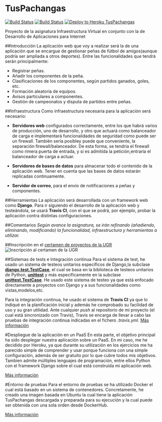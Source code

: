 # TusPachangas
[![Build Status](https://travis-ci.org/mabarrbai/TusPachangas.svg?branch=master)](https://travis-ci.org/mabarrbai/TusPachangas)
[![Build Status](https://snap-ci.com/mabarrbai/TusPachangas/branch/master/build_image)](https://snap-ci.com/mabarrbai/TusPachangas/branch/master)
[![Deploy to Heroku TusPachangas](http://blog.openplans.org/wp-content/uploads/2014/12/Screen-Shot-2014-12-03-at-10.47.32-PM.png)](https://tuspachangas.herokuapp.com/)

Proyecto de la asignatura Infraestructura Virtual en conjunto con la de Desarrollo de Aplicaciones para Internet

##Introducción
La aplicación web que voy a realizar será la de una aplicación que se encargue de gestionar peñas de fútbol de amigos(aunque podría ser ampliada a otros deportes). Entre las funcionalidades que tendrá serán principalmente:
* Registrar peñas.
* Añadir los componentes de la peña.
* Clasificaciones de los componentes, según partidos ganados, goles, etc.
* Formación aleatoria de equipos.
* Avisos particulares a componentes.
* Gestión de campeonatos y disputa de partidos entre peñas.
	
##Infraestructura
Como infraestructura necesaria para la aplicación será necesario:
* **Servidores web** configurados correctamente, entre los que habrá varios de producción, uno de desarrollo, y otro que actuará como balanceador de carga e implementará funcionalidades de seguridad como puede ser un firewall. También sería posibley puede que conveniente, la separación firewall/balanceador. De esta forma, se tendría el firewall como rimera puerta de entrada, y si es admitida la petición,entraría el balanceador de carga a actuar.

* **Servidores de bases de datos** para almacenar todo el contenido de la aplicación web. Tener en cuenta que las bases de datos estarán replicadas continuamente.
	
* **Servidor de correo**, para el envío de notificaciones a peñas y componentes.	
	
##Herramientas
La aplicación será desarrollada con un framework web como **Django**.
Para ir siguiendo el desarrollo de la aplicación web y testeándola, se usará **Travis CI**, con el que se podrá, por ejemplo, probar la aplicación contra distintas configuraciones.

##Comentarios
*Según avance la asignatura, se irán refinando (añadiendo, eliminando, modificando) la funcionalidad, infraestructura y herramientas a utilizar.*
	
##Inscripción en el [certamen de proyectos de la UGR](http://osl.ugr.es/bases-de-los-premios-a-proyectos-libres-de-la-ugr/)
![Inscripción al certamen de la UGR](http://i1016.photobucket.com/albums/af281/raperaco/inscripcionCertamenUGR_zps34rx09mo.png)

##Sistemas de tests e Integración continua
Para el sistema de test, he usado un sistema de testeos unitarios específicos de Django,la subclase **[django.test.TestCase](https://docs.djangoproject.com/en/1.8/topics/testing/tools/#django.test.TestCase)**, el cual se basa en la biblioteca de testeos unitarios de Python, **[unittest](https://docs.python.org/3/library/unittest.html#module-unittest)** y más específicamente en la subclase **[unittest.TestCase](https://docs.python.org/3/library/unittest.html#unittest.TestCase)**. 
He usado este sistema de testeo ya que está enfocado directamente a proyectos con Django y a sus funcionalidades como vistas,modelos,etc.

Para la integración continua, he usado el sistema de **Travis CI** ya que lo indiqué en la planificación inicial y además he comprobado su facilidad de uso y su gran utilidad. Ante cualquier *push* al repositorio de mi proyecto (el cual está sincronizado con Travis), Travis se encarga de llevar a cabo las pruebas de integración continua indicadas en el fichero *.travis.yml*.
[Más información](https://github.com/mabarrbai/TusPachangas/blob/master/doc/CI.md)

#Despliegue de la aplicación en un PaaS
En esta parte, el objetivo principal ha sido desplegar nuestra aplicación sobre un PaaS. 
En mi caso, me he decidido por Heroku, ya que durante su utilización en los ejercicios me ha parecido simple de comprender y usar porque funciona con una simple configuración, además de ser gratuito por lo que cubre todos mis objetivos. Tambien admite múltiples lenguajes de programación, entre ellos Python con el framework Django sobre el cual está construida mi aplicación web.

[Más información](https://github.com/mabarrbai/TusPachangas/blob/master/doc/PAAS.md)


#Entorno de pruebas
Para el entorno de pruebas se ha utilizado Docker el cual está basado en un sistema de contenedores. Concretamente, he creado una imagen basada en Ubuntu la cual tiene la aplicación TusPachangas descargada y preparada para su ejecución y la cual puede ser obtenida con una sola orden desde DockerHub.

[Más información](https://github.com/mabarrbai/TusPachangas/blob/master/doc/docker.md)




